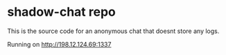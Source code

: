 # shadow-chat repo

This is the source code for an anonymous chat that doesnt store any logs.

Running on http://198.12.124.69:1337
